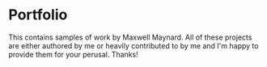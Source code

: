 # Portfolio
This contains samples of work by Maxwell Maynard. All of these projects are either authored by me or heavily contributed to by me
and I'm happy to provide them for your perusal. Thanks!
